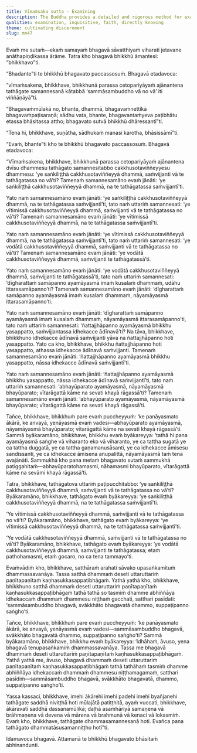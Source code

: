 ```yaml
---
title: Vīmaṁsaka sutta - Examining
description: The Buddha provides a detailed and rigorous method for examining a Teacher. By discerning the teacher’s mental qualities, through prolonged observation, questioning, and learning directly, one gradually realizes a certain aspect of the teaching and builds unshakeable confidence in both the teacher and the teachings.
qualities: examination, inquisitive, faith, directly knowing
theme: cultivating discernment
slug: mn47
---
```


Evaṁ me sutaṁ—ekaṁ samayaṁ bhagavā sāvatthiyaṁ viharati jetavane anāthapiṇḍikassa ārāme. Tatra kho bhagavā bhikkhū āmantesi: “bhikkhavo”ti.

“Bhadante”ti te bhikkhū bhagavato paccassosuṁ. Bhagavā etadavoca:

“vīmaṁsakena, bhikkhave, bhikkhunā parassa cetopariyāyaṁ ajānantena tathāgate samannesanā kātabbā ‘sammāsambuddho vā no vā’ iti viññāṇāyā”ti.

“Bhagavaṁmūlakā no, bhante, dhammā, bhagavaṁnettikā bhagavaṁpaṭisaraṇā; sādhu vata, bhante, bhagavantaṁyeva paṭibhātu etassa bhāsitassa attho; bhagavato sutvā bhikkhū dhāressantī”ti.

“Tena hi, bhikkhave, suṇātha, sādhukaṁ manasi karotha, bhāsissāmī”ti.

“Evaṁ, bhante”ti kho te bhikkhū bhagavato paccassosuṁ. Bhagavā etadavoca:

“Vīmaṁsakena, bhikkhave, bhikkhunā parassa cetopariyāyaṁ ajānantena dvīsu dhammesu tathāgato samannesitabbo cakkhusotaviññeyyesu dhammesu: ‘ye saṅkiliṭṭhā cakkhusotaviññeyyā dhammā, saṁvijjanti vā te tathāgatassa no vā’ti? Tamenaṁ samannesamāno evaṁ jānāti: ‘ye saṅkiliṭṭhā cakkhusotaviññeyyā dhammā, na te tathāgatassa saṁvijjantī’ti.

Yato naṁ samannesamāno evaṁ jānāti: ‘ye saṅkiliṭṭhā cakkhusotaviññeyyā dhammā, na te tathāgatassa saṁvijjantī’ti, tato naṁ uttariṁ samannesati: ‘ye vītimissā cakkhusotaviññeyyā dhammā, saṁvijjanti vā te tathāgatassa no vā’ti? Tamenaṁ samannesamāno evaṁ jānāti: ‘ye vītimissā cakkhusotaviññeyyā dhammā, na te tathāgatassa saṁvijjantī’ti.

Yato naṁ samannesamāno evaṁ jānāti: ‘ye vītimissā cakkhusotaviññeyyā dhammā, na te tathāgatassa saṁvijjantī’ti, tato naṁ uttariṁ samannesati: ‘ye vodātā cakkhusotaviññeyyā dhammā, saṁvijjanti vā te tathāgatassa no vā’ti? Tamenaṁ samannesamāno evaṁ jānāti: ‘ye vodātā cakkhusotaviññeyyā dhammā, saṁvijjanti te tathāgatassā’ti.

Yato naṁ samannesamāno evaṁ jānāti: ‘ye vodātā cakkhusotaviññeyyā dhammā, saṁvijjanti te tathāgatassā’ti, tato naṁ uttariṁ samannesati: ‘dīgharattaṁ samāpanno ayamāyasmā imaṁ kusalaṁ dhammaṁ, udāhu ittarasamāpanno’ti? Tamenaṁ samannesamāno evaṁ jānāti: ‘dīgharattaṁ samāpanno ayamāyasmā imaṁ kusalaṁ dhammaṁ, nāyamāyasmā ittarasamāpanno’ti.

Yato naṁ samannesamāno evaṁ jānāti: ‘dīgharattaṁ samāpanno ayamāyasmā imaṁ kusalaṁ dhammaṁ, nāyamāyasmā ittarasamāpanno’ti, tato naṁ uttariṁ samannesati: ‘ñattajjhāpanno ayamāyasmā bhikkhu yasappatto, saṁvijjantassa idhekacce ādīnavā’ti? Na tāva, bhikkhave, bhikkhuno idhekacce ādīnavā saṁvijjanti yāva na ñattajjhāpanno hoti yasappatto. Yato ca kho, bhikkhave, bhikkhu ñattajjhāpanno hoti yasappatto, athassa idhekacce ādīnavā saṁvijjanti. Tamenaṁ samannesamāno evaṁ jānāti: ‘ñattajjhāpanno ayamāyasmā bhikkhu yasappatto, nāssa idhekacce ādīnavā saṁvijjantī’ti.

Yato naṁ samannesamāno evaṁ jānāti: ‘ñattajjhāpanno ayamāyasmā bhikkhu yasappatto, nāssa idhekacce ādīnavā saṁvijjantī’ti, tato naṁ uttariṁ samannesati: ‘abhayūparato ayamāyasmā, nāyamāyasmā bhayūparato; vītarāgattā kāme na sevati khayā rāgassā’ti? Tamenaṁ samannesamāno evaṁ jānāti: ‘abhayūparato ayamāyasmā, nāyamāyasmā bhayūparato; vītarāgattā kāme na sevati khayā rāgassā’ti.

Tañce, bhikkhave, bhikkhuṁ pare evaṁ puccheyyuṁ: ‘ke panāyasmato ākārā, ke anvayā, yenāyasmā evaṁ vadesi—abhayūparato ayamāyasmā, nāyamāyasmā bhayūparato; vītarāgattā kāme na sevati khayā rāgassā’ti. Sammā byākaramāno, bhikkhave, bhikkhu evaṁ byākareyya: ‘tathā hi pana ayamāyasmā saṅghe vā viharanto eko vā viharanto, ye ca tattha sugatā ye ca tattha duggatā, ye ca tattha gaṇamanusāsanti, ye ca idhekacce āmisesu sandissanti, ye ca idhekacce āmisena anupalittā, nāyamāyasmā taṁ tena avajānāti. Sammukhā kho pana metaṁ bhagavato sutaṁ sammukhā paṭiggahitaṁ—abhayūparatohamasmi, nāhamasmi bhayūparato, vītarāgattā kāme na sevāmi khayā rāgassā’ti.

Tatra, bhikkhave, tathāgatova uttariṁ paṭipucchitabbo: ‘ye saṅkiliṭṭhā cakkhusotaviññeyyā dhammā, saṁvijjanti vā te tathāgatassa no vā’ti? Byākaramāno, bhikkhave, tathāgato evaṁ byākareyya: ‘ye saṅkiliṭṭhā cakkhusotaviññeyyā dhammā, na te tathāgatassa saṁvijjantī’ti.

‘Ye vītimissā cakkhusotaviññeyyā dhammā, saṁvijjanti vā te tathāgatassa no vā’ti? Byākaramāno, bhikkhave, tathāgato evaṁ byākareyya: ‘ye vītimissā cakkhusotaviññeyyā dhammā, na te tathāgatassa saṁvijjantī’ti.

‘Ye vodātā cakkhusotaviññeyyā dhammā, saṁvijjanti vā te tathāgatassa no vā’ti? Byākaramāno, bhikkhave, tathāgato evaṁ byākareyya: ‘ye vodātā cakkhusotaviññeyyā dhammā, saṁvijjanti te tathāgatassa; etaṁ pathohamasmi, etaṁ gocaro, no ca tena tammayo’ti.

Evaṁvādiṁ kho, bhikkhave, satthāraṁ arahati sāvako upasaṅkamituṁ dhammassavanāya. Tassa satthā dhammaṁ deseti uttaruttariṁ paṇītapaṇītaṁ kaṇhasukkasappaṭibhāgaṁ. Yathā yathā kho, bhikkhave, bhikkhuno satthā dhammaṁ deseti uttaruttariṁ paṇītapaṇītaṁ kaṇhasukkasappaṭibhāgaṁ tathā tathā so tasmiṁ dhamme abhiññāya idhekaccaṁ dhammaṁ dhammesu niṭṭhaṁ gacchati, satthari pasīdati: ‘sammāsambuddho bhagavā, svākkhāto bhagavatā dhammo, suppaṭipanno saṅgho’ti.

Tañce, bhikkhave, bhikkhuṁ pare evaṁ puccheyyuṁ: ‘ke panāyasmato ākārā, ke anvayā, yenāyasmā evaṁ vadesi—sammāsambuddho bhagavā, svākkhāto bhagavatā dhammo, suppaṭipanno saṅgho’ti? Sammā byākaramāno, bhikkhave, bhikkhu evaṁ byākareyya: ‘idhāhaṁ, āvuso, yena bhagavā tenupasaṅkamiṁ dhammassavanāya. Tassa me bhagavā dhammaṁ deseti uttaruttariṁ paṇītapaṇītaṁ kaṇhasukkasappaṭibhāgaṁ. Yathā yathā me, āvuso, bhagavā dhammaṁ deseti uttaruttariṁ paṇītapaṇītaṁ kaṇhasukkasappaṭibhāgaṁ tathā tathāhaṁ tasmiṁ dhamme abhiññāya idhekaccaṁ dhammaṁ dhammesu niṭṭhamagamaṁ, satthari pasīdiṁ—sammāsambuddho bhagavā, svākkhāto bhagavatā, dhammo, suppaṭipanno saṅgho’ti.

Yassa kassaci, bhikkhave, imehi ākārehi imehi padehi imehi byañjanehi tathāgate saddhā niviṭṭhā hoti mūlajātā patiṭṭhitā, ayaṁ vuccati, bhikkhave, ākāravatī saddhā dassanamūlikā; daḷhā asaṁhāriyā samaṇena vā brāhmaṇena vā devena vā mārena vā brahmunā vā kenaci vā lokasmiṁ. Evaṁ kho, bhikkhave, tathāgate dhammasamannesanā hoti. Evañca pana tathāgato dhammatāsusamanniṭṭho hotī”ti.

Idamavoca bhagavā. Attamanā te bhikkhū bhagavato bhāsitaṁ abhinandunti.
